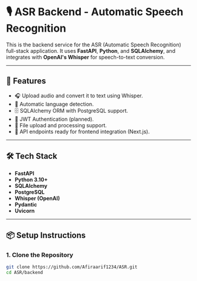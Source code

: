 # 🎙️ ASR Backend - Automatic Speech Recognition

This is the backend service for the ASR (Automatic Speech Recognition) full-stack application. It uses **FastAPI**, **Python**, and **SQLAlchemy**, and integrates with **OpenAI's Whisper** for speech-to-text conversion.

---

## 🚀 Features

- 🎧 Upload audio and convert it to text using Whisper.
- 🧠 Automatic language detection.
- 🗄️ SQLAlchemy ORM with PostgreSQL support.
- 🔐 JWT Authentication (planned).
- 📁 File upload and processing support.
- 🔄 API endpoints ready for frontend integration (Next.js).

---

## 🛠️ Tech Stack

- **FastAPI**
- **Python 3.10+**
- **SQLAlchemy**
- **PostgreSQL**
- **Whisper (OpenAI)**
- **Pydantic**
- **Uvicorn**

---

## 📦 Setup Instructions

### 1. Clone the Repository

```bash
git clone https://github.com/Afiraarif1234/ASR.git
cd ASR/backend
